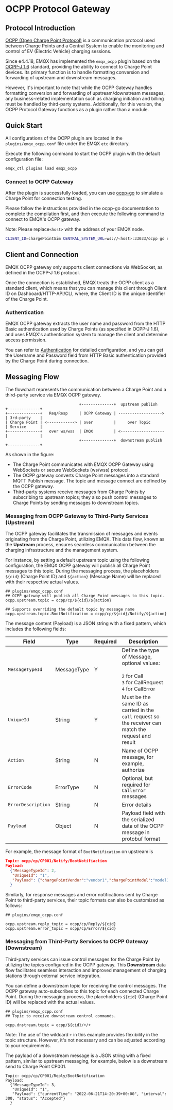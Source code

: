 # OCPP Protocol Gateway

## Protocol Introduction

[OCPP (Open Charge Point Protocol)](https://www.openchargealliance.org/) is a communication protocol used between Charge Points and a Central System to enable the monitoring and control of EV (Electric Vehicle) charging sessions.

Since e4.4.18, EMQX has implemented the `emqx_ocpp` plugin based on the [OCPP-J 1.6](https://www.openchargealliance.org/protocols/ocpp-16/) standard, providing the ability to connect to Charge Point devices. Its primary function is to handle formatting conversion and forwarding of upstream and downstream messages.

However, it's important to note that while the OCPP Gateway handles formatting conversion and forwarding of upstream/downstream messages, any business-related implementation such as charging initiation and billing must be handled by third-party systems. Additionally, for this version, the OCPP Protocol Gateway functions as a plugin rather than a module.

## Quick Start

All configurations of the OCPP plugin are located in the `plugins/emqx_ocpp.conf` file under the EMQX `etc` directory.

Execute the following command to start the OCPP plugin with the default configuration file:
```bash
emqx_ctl plugins load emqx_ocpp
```

### Connect to OCPP Gateway

After the plugin is successfully loaded, you can use [ocpp-go](https://github.com/lorenzodonini/ocpp-go) to simulate a Charge Point for connection testing.

Please follow the instructions provided in the ocpp-go documentation to complete the compilation
first, and then execute the following command to connect to EMQX's OCPP gateway.

Note: Please replace`<host>` with the address of your EMQX node.
```bash
CLIENT_ID=chargePointSim CENTRAL_SYSTEM_URL=ws://<host>:33033/ocpp go run example/1.6/cp/*.go
```

## Client and Connection

EMQX OCPP gateway only supports client connections via WebSocket, as defined in the OCPP-J 1.6 protocol.

Once the connection is established, EMQX treats the OCPP client as a standard client, which means that you can manage this client through Client ID on Dashboard/HTTP-API/CLI, where, the Client ID is the unique identifier of the Charge Point.

### Authentication

EMQX OCPP gateway extracts the user name and password from the HTTP Basic authentication used by Charge Points (as specified in OCPP-J 1.6), and uses EMQX's authentication system to manage the client and determine access permission.

You can refer to [Authentication](../advanced/auth.md) for detailed configuration, and you can get the Username and Password field from HTTP Basic authentication provided by the Charge Point during connection.

## Messaging Flow

The flowchart represents the communication between a Charge Point and a third-party service via EMQX OCPP gateway.

```
                                +--------------+  upstream publish    +--------------+
+--------------+   Req/Resp     | OCPP Gateway | -------------------> | 3rd-party    |
| Charge Point | <------------> | over         |     over Topic       | Service      |
+--------------+   over ws/wss  | EMQX         | <------------------- |              |
                                +--------------+  downstream publish  +--------------+
```

As shown in the figure:
- The Charge Point communicates with EMQX OCPP Gateway using WebSockets or secure WebSockets (ws/wss) protocol.
- The OCPP gateway converts Charge Point messages into a standard MQTT Publish message. The topic and message connect are defined by the OCPP gateway.
- Third-party systems receive messages from Charge Points by subscribing to upstream topics;
  they also push control messages to Charge Points by sending messages to downstream topics.

### Messaging from OCPP Gateway to Third-Party Services (Upstream)

The OCPP gateway facilitates the transmission of messages and events originating from the Charge Point, utilizing EMQX. This data flow, known as the **Upstream** process, ensures seamless communication between the charging infrastructure and the management system.

For instance, by setting a default upstream topic using the following configuration, the EMQX OCPP gateway will publish all Charge Point messages to this topic. During the messaging process, the placeholders `${cid}` (Charge Point ID) and `${action}` (Message Name) will be replaced with their respective actual values.

```hcl
## plugins/emqx_ocpp.conf
## OCPP gateway will publish all Charge Point messages to this topic.
ocpp.upstream.topic = ocpp/cp/${cid}/${action}

## Supports overriding the default topic by message name
ocpp.upstream.topic.BootNotification = ocpp/cp/${cid}/Notify/${action}
```

The message content (Payload) is a JSON string with a fixed pattern, which includes the following fields:

| Field              | Type        | Required | Description |
| ------------------ | ----------- | -------- | ---- |
| `MessageTypeId`    | MessageType | Y       | Define the type of Message, optional values: <br><br/>`2` for Call<br>`3` for CallRequest<br>`4` for CallError |
| `UniqueId`         | String      | Y       | Must be the same ID  as carried in the `call` request so the receiver can match the request and result |
| `Action`           | String      | N       | Name of OCPP message, for example, authorize |
| `ErrorCode`        | ErrorType   | N       | Optional, but required for `CallError` messages |
| `ErrorDescription` | String      | N       | Error details |
| `Payload`          | Object      | N       | Payload field with the serialized data of the OCPP message in protobuf format |

For example, the message format of `BootNotification` on upstream is
```json
Topic: ocpp/cp/CP001/Notify/BootNotifiaction
Payload:
  {"MessageTypeId": 2,
   "UniqueId": "1",
   "Payload": {"chargePointVendor":"vendor1","chargePointModel":"model1"}
  }
```

Similarly, for response messages and error notifications sent by Charge Point to third-party services,
their topic formats can also be customized as follows:

```hcl
## plugins/emqx_ocpp.conf

ocpp.upstream.reply_topic = ocpp/cp/Reply/${cid}
ocpp.upstream.error_topic = ocpp/cp/Error/${cid}
```

### Messaging from Third-Party Services to OCPP Gateway (Downstream)

Third-party services can issue control messages for the Charge Point by utilizing the topics configured in the OCPP gateway. This **Downstream** data flow facilitates seamless interaction and improved management of charging stations through external service integration.

You can define a downstream topic for receiving the control messages. The OCPP gateway auto-subscribes to this topic for each connected Charge Point. During the messaging process, the placeholders `${cid}` (Charge Point ID) will be replaced with the actual values.

```
## plugins/emqx_ocpp.conf
## Topic to receive downstream control commands.

ocpp.dnstream.topic = ocpp/${cid}/+/+
```

Note: The use of the wildcard `+` in this example provides flexibility in the topic structure. However, it's not necessary and can be adjusted according to your requirements.

The payload of a downstream message is a JSON string with a fixed pattern, similar to upstream messaging, for example, below is a downstream send to Charge Point CP001.

```
Topic: ocpp/cp/CP001/Reply/BootNotification
Payload:
  {"MessageTypeId": 3,
   "UniqueId": "1",
   "Payload": {"currentTime": "2022-06-21T14:20:39+00:00", "interval": 300, "status": "Accepted"}
  }
```

